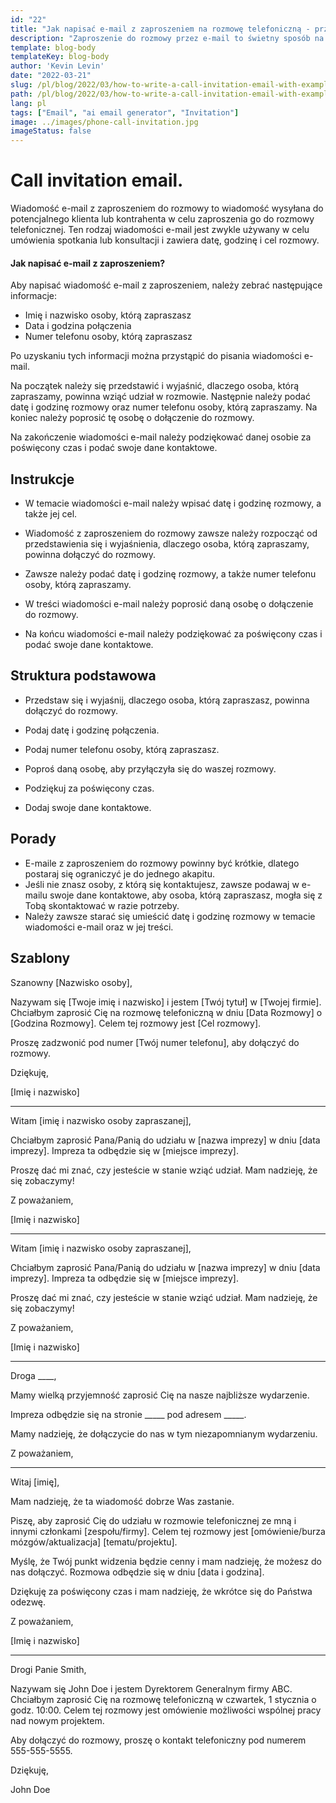 ```yaml
---
id: "22"
title: "Jak napisać e-mail z zaproszeniem na rozmowę telefoniczną - przykłady"
description: "Zaproszenie do rozmowy przez e-mail to świetny sposób na umówienie spotkania lub konsultacji z potencjalnym klientem."
template: blog-body
templateKey: blog-body
author: 'Kevin Levin'
date: "2022-03-21"
slug: /pl/blog/2022/03/how-to-write-a-call-invitation-email-with-examples
path: /pl/blog/2022/03/how-to-write-a-call-invitation-email-with-examples
lang: pl
tags: ["Email", "ai email generator", "Invitation"]
image: ../images/phone-call-invitation.jpg
imageStatus: false
---
```

# Call invitation email.


Wiadomość e-mail z zaproszeniem do rozmowy to wiadomość wysyłana do potencjalnego klienta lub kontrahenta w celu zaproszenia go do rozmowy telefonicznej. Ten rodzaj wiadomości e-mail jest zwykle używany w celu umówienia spotkania lub konsultacji i zawiera datę, godzinę i cel rozmowy.

#### Jak napisać e-mail z zaproszeniem?

Aby napisać wiadomość e-mail z zaproszeniem, należy zebrać następujące informacje:

- Imię i nazwisko osoby, którą zapraszasz
- Data i godzina połączenia
- Numer telefonu osoby, którą zapraszasz

Po uzyskaniu tych informacji można przystąpić do pisania wiadomości e-mail.

Na początek należy się przedstawić i wyjaśnić, dlaczego osoba, którą zapraszamy, powinna wziąć udział w rozmowie. Następnie należy podać datę i godzinę rozmowy oraz numer telefonu osoby, którą zapraszamy. Na koniec należy poprosić tę osobę o dołączenie do rozmowy.

Na zakończenie wiadomości e-mail należy podziękować danej osobie za poświęcony czas i podać swoje dane kontaktowe.

## Instrukcje

- W temacie wiadomości e-mail należy wpisać datę i godzinę rozmowy, a także jej cel.

- Wiadomość z zaproszeniem do rozmowy zawsze należy rozpocząć od przedstawienia się i wyjaśnienia, dlaczego osoba, którą zapraszamy, powinna dołączyć do rozmowy.

- Zawsze należy podać datę i godzinę rozmowy, a także numer telefonu osoby, którą zapraszamy.

- W treści wiadomości e-mail należy poprosić daną osobę o dołączenie do rozmowy.

- Na końcu wiadomości e-mail należy podziękować za poświęcony czas i podać swoje dane kontaktowe.


## Struktura podstawowa

- Przedstaw się i wyjaśnij, dlaczego osoba, którą zapraszasz, powinna dołączyć do rozmowy.

- Podaj datę i godzinę połączenia.

- Podaj numer telefonu osoby, którą zapraszasz.

- Poproś daną osobę, aby przyłączyła się do waszej rozmowy.

- Podziękuj za poświęcony czas.

- Dodaj swoje dane kontaktowe.


## Porady

- E-maile z zaproszeniem do rozmowy powinny być krótkie, dlatego postaraj się ograniczyć je do jednego akapitu.
- Jeśli nie znasz osoby, z którą się kontaktujesz, zawsze podawaj w e-mailu swoje dane kontaktowe, aby osoba, którą zapraszasz, mogła się z Tobą skontaktować w razie potrzeby.
- Należy zawsze starać się umieścić datę i godzinę rozmowy w temacie wiadomości e-mail oraz w jej treści.

## Szablony

Szanowny [Nazwisko osoby],

Nazywam się [Twoje imię i nazwisko] i jestem [Twój tytuł] w [Twojej firmie]. Chciałbym zaprosić Cię na rozmowę telefoniczną w dniu [Data Rozmowy] o [Godzina Rozmowy]. Celem tej rozmowy jest [Cel rozmowy].

Proszę zadzwonić pod numer [Twój numer telefonu], aby dołączyć do rozmowy.

Dziękuję,

[Imię i nazwisko]

---

Witam [imię i nazwisko osoby zapraszanej],

Chciałbym zaprosić Pana/Panią do udziału w [nazwa imprezy] w dniu [data imprezy]. Impreza ta odbędzie się w [miejsce imprezy].

Proszę dać mi znać, czy jesteście w stanie wziąć udział. Mam nadzieję, że się zobaczymy!

Z poważaniem,

[Imię i nazwisko]

---

Witam [imię i nazwisko osoby zapraszanej],

Chciałbym zaprosić Pana/Panią do udziału w [nazwa imprezy] w dniu [data imprezy]. Impreza ta odbędzie się w [miejsce imprezy].

Proszę dać mi znać, czy jesteście w stanie wziąć udział. Mam nadzieję, że się zobaczymy!

Z poważaniem,

[Imię i nazwisko]

---

Droga ____,

Mamy wielką przyjemność zaprosić Cię na nasze najbliższe wydarzenie.

Impreza odbędzie się na stronie _____ pod adresem _____.

Mamy nadzieję, że dołączycie do nas w tym niezapomnianym wydarzeniu.

Z poważaniem,

---

Witaj [imię],

Mam nadzieję, że ta wiadomość dobrze Was zastanie.

Piszę, aby zaprosić Cię do udziału w rozmowie telefonicznej ze mną i innymi członkami [zespołu/firmy]. Celem tej rozmowy jest [omówienie/burza mózgów/aktualizacja] [tematu/projektu].

Myślę, że Twój punkt widzenia będzie cenny i mam nadzieję, że możesz do nas dołączyć. Rozmowa odbędzie się w dniu [data i godzina].

Dziękuję za poświęcony czas i mam nadzieję, że wkrótce się do Państwa odezwę.

Z poważaniem,

[Imię i nazwisko]

---

Drogi Panie Smith,

Nazywam się John Doe i jestem Dyrektorem Generalnym firmy ABC. Chciałbym zaprosić Cię na rozmowę telefoniczną w czwartek, 1 stycznia o godz. 10:00. Celem tej rozmowy jest omówienie możliwości wspólnej pracy nad nowym projektem.

Aby dołączyć do rozmowy, proszę o kontakt telefoniczny pod numerem 555-555-5555.

Dziękuję,

John Doe
